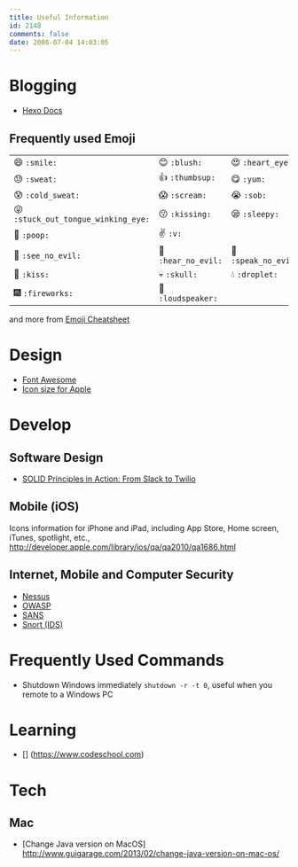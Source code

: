 ```yaml
---
title: Useful Information
id: 2148
comments: false
date: 2008-07-04 14:03:05
---
```


<!-- toc -->

# Blogging
* [Hexo Docs](https://hexo.io/docs)

## Frequently used Emoji
|                         |                                |        |
| ----------------------- | ------------------------------ | ------ |
| :smile: ````:smile:```` | :blush: ````:blush:```` | :heart_eyes: ````:heart_eyes:```` |
| :sweat: ````:sweat:```` | :thumbsup: ````:thumbsup:```` | :yum: ````:yum:```` |
| :cold_sweat: ````:cold_sweat:```` | :scream: ````:scream:```` | :sob: ````:sob:```` |
| :stuck_out_tongue_winking_eye: ````:stuck_out_tongue_winking_eye:```` | :kissing: ````:kissing:```` | :sleepy: ````:sleepy:```` |
| :poop: ````:poop:````   | :v: ````:v:```` |
| :see_no_evil: ````:see_no_evil:```` | :hear_no_evil: ````:hear_no_evil:```` | :speak_no_evil: ````:speak_no_evil:```` |
| :kiss: ````:kiss:````   | :skull: ````:skull:```` | :droplet: ````:droplet:```` |
| :fireworks: ````:fireworks:```` | :loudspeaker: ````:loudspeaker:```` |

and more from [Emoji Cheatsheet](https://www.webpagefx.com/tools/emoji-cheat-sheet/)

# Design
* [Font Awesome](http://fontawesome.io/icons/#brand)
* [Icon size for Apple](http://developer.apple.com/library/ios/qa/qa2010/qa1686.html)

# Develop

## Software Design
* [SOLID Principles in Action: From Slack to Twilio](https://www.twilio.com/blog/2017/11/solid-principles-slack-twilio.html)

## Mobile (iOS)
Icons information for iPhone and iPad, including App Store, Home screen, iTunes, spotlight, etc., http://developer.apple.com/library/ios/qa/qa2010/qa1686.html

## Internet, Mobile and Computer Security

* [Nessus](https://www.nessus.org/)
* [OWASP](https://www.owasp.org/)
* [SANS](https://www.sans.org)
* [Snort (IDS)](https://www.snort.org)

# Frequently Used Commands
* Shutdown Windows immediately ```shutdown -r -t 0```, useful when you remote to a Windows PC

# Learning

* [] (https://www.codeschool.com)

# Tech

## Mac
* [Change Java version on MacOS] http://www.guigarage.com/2013/02/change-java-version-on-mac-os/
